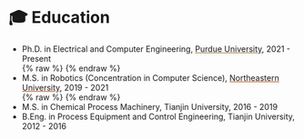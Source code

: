 # 🎓 Education

- Ph.D. in Electrical and Computer Engineering, <a href="#" onclick="showNotice('Purdue','flex'); return false;" style="color: var(--text-color); text-decoration-color: #8e6f3e;">Purdue University</a>, 2021 - Present <br>
  {% raw %}
  <div id="Purdue" class="notice--info" style="display: none; text-align: center; align-items: center; justify-content: center; gap: 1.5em; flex-wrap: wrap;">
    <img src='images/purdue.png' style='width: 6em;'>
    <p>Boiler Up!</p>
  </div>
  {% endraw %}
- M.S. in Robotics (Concentration in Computer Science), <a href="#" onclick="showNotice('Northeastern','flex'); return false;" style="color: var(--text-color); text-decoration-color: #bb4100;">Northeastern University</a>, 2019 - 2021 <br>
  {% raw %}
  <div id="Northeastern" class="notice--info" style="display: none; text-align: center; align-items: center; justify-content: center; gap: 1em; flex-wrap: wrap;">
    <img src='images/northeastern.png' style='width: 6em;'>
    <p>Go Huskies!</p>
  </div>
  {% endraw %}
- M.S. in Chemical Process Machinery, Tianjin University, 2016 - 2019 
- B.Eng. in Process Equipment and Control Engineering, Tianjin University, 2012 - 2016 